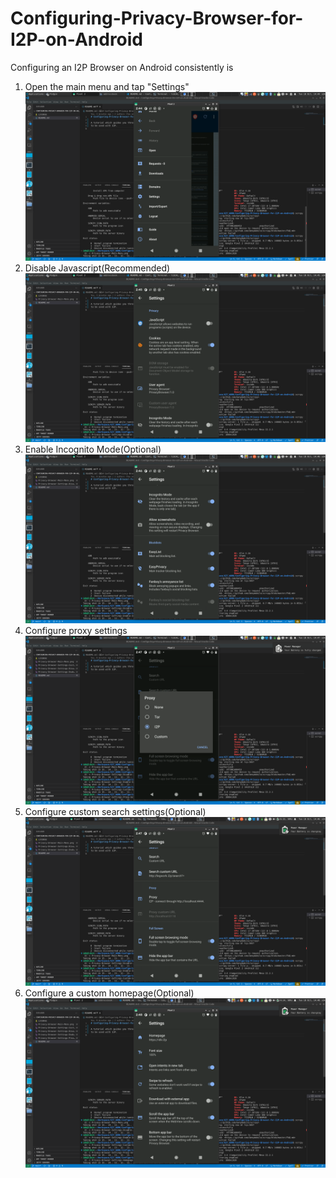 # Configuring-Privacy-Browser-for-I2P-on-Android

Configuring an I2P Browser on Android consistently is 

1. Open the main menu and tap "Settings" ![Main Menu](Privacy-Browser-Main-Menu.png)
2. Disable Javascript(Recommended) ![Settings Disable Javascript](Privacy-Browser-Settings-Disable-Javascript.png)
3. Enable Incognito Mode(Optional) ![Settings Enable Incognito](Privacy-Browser-Settings-Enable-Incognito.png)
4. Configure proxy settings ![Settings-Proxy-Settings](Privacy-Browser-Settings-Proxy-Settings.png)
5. Configure custom search settings(Optional) ![Settings-Custom-Search](Privacy-Browser-Settings-Custom-Search.png)
6. Configure a custom homepage(Optional) ![Settings-Homepage](Privacy-Browser-Settings-Homepage.png)